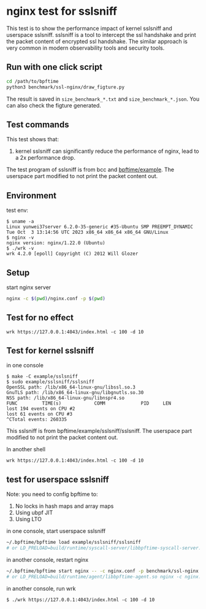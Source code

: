 # nginx test for sslsniff

This test is to show the performance impact of kernel sslsniff and userspace sslsniff. sslsniff is a tool to intercept the ssl handshake and print the packet content of encrypted ssl handshake. The similar approach is very common in modern observability tools and security tools.

## Run with one click script

```sh
cd /path/to/bpftime
python3 benchmark/ssl-nginx/draw_figture.py
```

The result is saved in `size_benchmark_*.txt` and `size_benchmark_*.json`.  You can also check the figture generated.

## Test commands

This test shows that:

1. kernel sslsniff can significantly reduce the performance of nginx, lead to a 2x performance drop.

The test program of sslsniff is from bcc and [bpftime/example](https://github.com/eunomia-bpf/bpftime/tree/master/example/sslsniff). The userspace part modified to not print the packet content out.

## Environment

test env:

```console
$ uname -a
Linux yunwei37server 6.2.0-35-generic #35-Ubuntu SMP PREEMPT_DYNAMIC Tue Oct  3 13:14:56 UTC 2023 x86_64 x86_64 x86_64 GNU/Linux
$ nginx -v
nginx version: nginx/1.22.0 (Ubuntu)
$ ./wrk -v
wrk 4.2.0 [epoll] Copyright (C) 2012 Will Glozer
```

## Setup

start nginx server

```sh
nginx -c $(pwd)/nginx.conf -p $(pwd)
```

## Test for no effect

```console
wrk https://127.0.0.1:4043/index.html -c 100 -d 10
```

## Test for kernel sslsniff

in one console

```console
$ make -C example/sslsniff
$ sudo example/sslsniff/sslsniff 
OpenSSL path: /lib/x86_64-linux-gnu/libssl.so.3
GnuTLS path: /lib/x86_64-linux-gnu/libgnutls.so.30
NSS path: /lib/x86_64-linux-gnu/libnspr4.so
FUNC         TIME(s)            COMM             PID     LEN    
lost 194 events on CPU #2
lost 61 events on CPU #3
^CTotal events: 260335 
```

This sslsniff is from bpftime/example/sslsniff/sslsniff. The userspace part modified to not print the packet content out.

In another shell

```console
wrk https://127.0.0.1:4043/index.html -c 100 -d 10  
```

## test for userspace sslsniff

Note: you need to config bpftime to:

1. No locks in hash maps and array maps
2. Using ubpf JIT
3. Using LTO

in one console, start userspace sslsniff

```sh
~/.bpftime/bpftime load example/sslsniff/sslsniff
# or LD_PRELOAD=build/runtime/syscall-server/libbpftime-syscall-server.so example/sslsniff/sslsniff
```

in another console, restart nginx

```sh
~/.bpftime/bpftime start nginx -- -c nginx.conf -p benchmark/ssl-nginx
# or LD_PRELOAD=build/runtime/agent/libbpftime-agent.so nginx -c nginx.conf -p benchmark/ssl-nginx
```

in another console, run wrk

```console
$ ./wrk https://127.0.0.1:4043/index.html -c 100 -d 10
```
